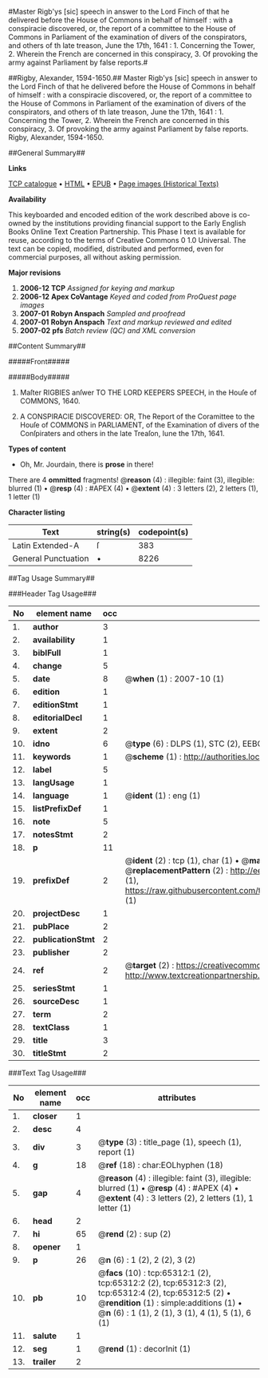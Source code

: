#Master Rigb'ys [sic] speech in answer to the Lord Finch of that he delivered before the House of Commons in behalf of himself : with a conspiracie discovered, or, the report of a committee to the House of Commons in Parliament of the examination of divers of the conspirators, and others of th late treason, June the 17th, 1641 : 1. Concerning the Tower, 2. Wherein the French are concerned in this conspiracy, 3. Of provoking the army against Parliament by false reports.#

##Rigby, Alexander, 1594-1650.##
Master Rigb'ys [sic] speech in answer to the Lord Finch of that he delivered before the House of Commons in behalf of himself : with a conspiracie discovered, or, the report of a committee to the House of Commons in Parliament of the examination of divers of the conspirators, and others of th late treason, June the 17th, 1641 : 1. Concerning the Tower, 2. Wherein the French are concerned in this conspiracy, 3. Of provoking the army against Parliament by false reports.
Rigby, Alexander, 1594-1650.

##General Summary##

**Links**

[TCP catalogue](http://www.ota.ox.ac.uk/tcp/)  • 
[HTML](http://tei.it.ox.ac.uk/tcp/Texts-HTML/free/A57/A57293.html)  • 
[EPUB](http://tei.it.ox.ac.uk/tcp/Texts-EPUB/free/A57/A57293.epub) • 
[Page images (Historical Texts)](https://data.historicaltexts.jisc.ac.uk/view?pubId=eebo-12653002e&pageId=eebo-12653002e-65312-1)

**Availability**

This keyboarded and encoded edition of the
	       work described above is co-owned by the institutions
	       providing financial support to the Early English Books
	       Online Text Creation Partnership. This Phase I text is
	       available for reuse, according to the terms of Creative
	       Commons 0 1.0 Universal. The text can be copied,
	       modified, distributed and performed, even for
	       commercial purposes, all without asking permission.

**Major revisions**

1. __2006-12__ __TCP__ *Assigned for keying and markup*
1. __2006-12__ __Apex CoVantage__ *Keyed and coded from ProQuest page images*
1. __2007-01__ __Robyn Anspach__ *Sampled and proofread*
1. __2007-01__ __Robyn Anspach__ *Text and markup reviewed and edited*
1. __2007-02__ __pfs__ *Batch review (QC) and XML conversion*

##Content Summary##

#####Front#####

#####Body#####

1. Maſter RIGBIES anſwer TO THE LORD KEEPERS SPEECH, in the Houſe of COMMONS, 1640.

1. A CONSPIRACIE DISCOVERED: OR, The Report of the Coramittee to the Houſe of COMMONS in PARLIAMENT, of the Examination of divers of the Conſpiraters and others in the late Treaſon, Iune the 17th, 1641.

**Types of content**

  * Oh, Mr. Jourdain, there is **prose** in there!

There are 4 **ommitted** fragments! 
 @__reason__ (4) : illegible: faint (3), illegible: blurred (1)  •  @__resp__ (4) : #APEX (4)  •  @__extent__ (4) : 3 letters (2), 2 letters (1), 1 letter (1)

**Character listing**


|Text|string(s)|codepoint(s)|
|---|---|---|
|Latin Extended-A|ſ|383|
|General Punctuation|•|8226|

##Tag Usage Summary##

###Header Tag Usage###

|No|element name|occ|attributes|
|---|---|---|---|
|1.|__author__|3||
|2.|__availability__|1||
|3.|__biblFull__|1||
|4.|__change__|5||
|5.|__date__|8| @__when__ (1) : 2007-10 (1)|
|6.|__edition__|1||
|7.|__editionStmt__|1||
|8.|__editorialDecl__|1||
|9.|__extent__|2||
|10.|__idno__|6| @__type__ (6) : DLPS (1), STC (2), EEBO-CITATION (1), OCLC (1), VID (1)|
|11.|__keywords__|1| @__scheme__ (1) : http://authorities.loc.gov/ (1)|
|12.|__label__|5||
|13.|__langUsage__|1||
|14.|__language__|1| @__ident__ (1) : eng (1)|
|15.|__listPrefixDef__|1||
|16.|__note__|5||
|17.|__notesStmt__|2||
|18.|__p__|11||
|19.|__prefixDef__|2| @__ident__ (2) : tcp (1), char (1)  •  @__matchPattern__ (2) : ([0-9\-]+):([0-9IVX]+) (1), (.+) (1)  •  @__replacementPattern__ (2) : http://eebo.chadwyck.com/downloadtiff?vid=$1&page=$2 (1), https://raw.githubusercontent.com/textcreationpartnership/Texts/master/tcpchars.xml#$1 (1)|
|20.|__projectDesc__|1||
|21.|__pubPlace__|2||
|22.|__publicationStmt__|2||
|23.|__publisher__|2||
|24.|__ref__|2| @__target__ (2) : https://creativecommons.org/publicdomain/zero/1.0/ (1), http://www.textcreationpartnership.org/docs/. (1)|
|25.|__seriesStmt__|1||
|26.|__sourceDesc__|1||
|27.|__term__|2||
|28.|__textClass__|1||
|29.|__title__|3||
|30.|__titleStmt__|2||


###Text Tag Usage###

|No|element name|occ|attributes|
|---|---|---|---|
|1.|__closer__|1||
|2.|__desc__|4||
|3.|__div__|3| @__type__ (3) : title_page (1), speech (1), report (1)|
|4.|__g__|18| @__ref__ (18) : char:EOLhyphen (18)|
|5.|__gap__|4| @__reason__ (4) : illegible: faint (3), illegible: blurred (1)  •  @__resp__ (4) : #APEX (4)  •  @__extent__ (4) : 3 letters (2), 2 letters (1), 1 letter (1)|
|6.|__head__|2||
|7.|__hi__|65| @__rend__ (2) : sup (2)|
|8.|__opener__|1||
|9.|__p__|26| @__n__ (6) : 1 (2), 2 (2), 3 (2)|
|10.|__pb__|10| @__facs__ (10) : tcp:65312:1 (2), tcp:65312:2 (2), tcp:65312:3 (2), tcp:65312:4 (2), tcp:65312:5 (2)  •  @__rendition__ (1) : simple:additions (1)  •  @__n__ (6) : 1 (1), 2 (1), 3 (1), 4 (1), 5 (1), 6 (1)|
|11.|__salute__|1||
|12.|__seg__|1| @__rend__ (1) : decorInit (1)|
|13.|__trailer__|2||
